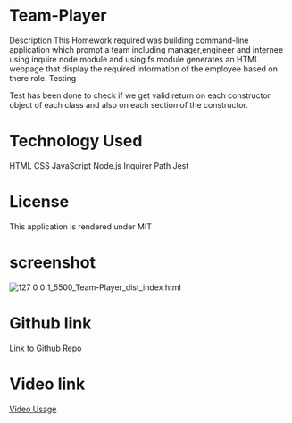 # Team-Player



Description
This Homework required was building command-line application which prompt a team including manager,engineer and internee using inquire node module and using fs module generates an HTML webpage that display the required information of the employee based on there role. 
Testing

Test has been done to check if we get valid return on each  constructor object of each class and also on each section of the constructor.


# Technology Used
HTML
CSS
JavaScript
Node.js
Inquirer
Path
Jest

# License
This application is rendered under MIT

# screenshot

![127 0 0 1_5500_Team-Player_dist_index html](https://user-images.githubusercontent.com/95305672/156947403-eaa8beed-368a-4246-bf3a-bbba6194b292.png)

# Github link
<a href='https://github.com/zainuabidin/Team-Player'>Link to Github Repo</a>


# Video link
<a href='https://drive.google.com/file/d/1RK8FVoR-rIKPAujbvEbPxZsvUu1wUL_E/view?usp=sharing'>Video Usage</a>


